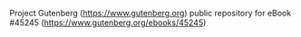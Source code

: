 Project Gutenberg (https://www.gutenberg.org) public repository for eBook #45245 (https://www.gutenberg.org/ebooks/45245)

